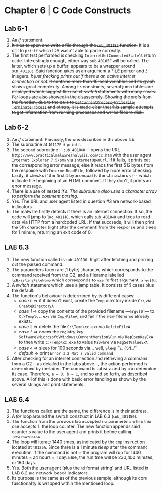 # Chapter 6 | C Code Constructs
## Lab 6-1
1. An *if* statement.
2. ~~It tries to open and write a file through the `sub_401282` function.~~ It is a call to `printf` which IDA wasn't able to parse correctly.
3. The first test performed is checking `InternetGetConnectedState`'s return code. Interestingly enough, either way `sub_40105F` will be called. The latter, which sets up a buffer, appears to be a wrapper around `sub_401282`. Said function takes as an argument a FILE pointer and 2 integers. *It just freaking prints out if there is an active internet connection or not.* ~~It contains more than 10 local variables and its graph shows great complexity. Among its constructs, several jump tables are displayed which suggest the use of *switch* statements with many cases. *For* loops are also showed in the disassembly. Showing the xrefs from the function, due to the calls to `GetCurrentProcess`, `WriteFile`, `TerminateProcess` and others, it is made clear that this sample attempts to get information from running processes and writes files to disk.~~

## Lab 6-2
1. An *if* statement. Precisely, the one described in the above lab.
2. The subroutine at `40117F` is `printf`.
3. The second subroutine —`sub_401040`— opens the URL `http://www.practicalmalwareanalysis.com/cc.htm` with the user agent `Internet Explorer 7.5/pma` via `InternetOpenUrl`. If it fails, it prints out the corresponding error message; else it reads the first 512 bytes from the response with `InternetReadFile`, followed by more error checking. Lastly, it checks if the first 4 bytes equal to the characters `<!--` which indicate the beginning of an HTML comment. If they don't, it prints an error message.
4. There is a use of nested *if's*. *The subroutine also uses a character array to perform the comment parsing.*
5. Yes. The URL and user agent listed in question #3 are network-based indicators.
6. The malware firstly detects if there is an internet connection. If so, the code will jump to `loc_401148`, which calls `sub_401040` and tries to read data via HTTP from a hardcoded URL. If that succeeds, it will then print the 5th character (right after the comment) from the response and sleep for 1 minute, returning an exit code of 0.

## LAB 6.3
1. The new function called is `sub_401130`. Right after fetching and printing out the parsed command.
2. The parameters taken are [1 byte] character, which corresponds to the command received from the C2, and a filename labelled `lpExistingFileName` which corresponds to `main`'s first argument, `argv[0]`.
3. A *switch* statement which uses a jump table. It consists of 5 cases plus the default.
4. The function's behaviour is determined by its different cases:
	* *case 0* => if it doesn't exist, create the `Temp` directory inside `C:\` via `CreateDirectoryA`
	* *case 1* => copy the contents of the provided filename —`argv[0]`— to `C:\Temp\cc.exe` via `CopyFileA`, and fail if the new filename already exists.
	* *case 2* => delete the file `C:\Temp\cc.exe` via `DeleteFileA`
	* *case 3* => opens the registry key `Software\Microsoft\Windows\CurrentVersion\Run` via `RegOpenKeyExA` to then write `C:\Temp\cc.exe` to value `Malware` via `RegSetValueExA`
	* *case 4* => sleep for 100 seconds via... well, `Sleep` ¯\\\_ (ツ)\_/¯
	* *default* => print `Error 3.2 Not a valid command`
5. After checking for an internet connection and retrieving a command from a C2 —as detailed in the labs above—, the action performed is determined by the latter. The command is substracted by `a` to determine its case. Therefore, `a = 0, b = 1`, and so and so forth, as described above. All of this is done with basic error handling as shown by the several strings and print statements.

## LAB 6.4
1. The functions called are the same, the difference is in their address.
2. A *for* loop around the switch construct in LAB 6.3 (`sub_401150`).
3. The function from the previous lab accepted no parameters while this one accepts 1: the loop counter. The new function appends said counter's value to the user agent and prints it before calling `InternetOpenA`.
4. The loop will iterate 1440 times, as indicated by the `cmp` instruction located at `40125A`. Since there is a 1 minute *sleep* after the command execution, if the command is not `e`,  the program will run for 1440 minutes = 24 hours = 1 day. Else, the run time will be 230,400 minutes, or 160 days.
5. Yes. Both the user agent (plus the `%d` format string) and URL listed in LAB 6.2 are network-based indicators.
6. Its purpose is the same as of the previous sample, although its core functionality is wrapped within the mentioned loop.